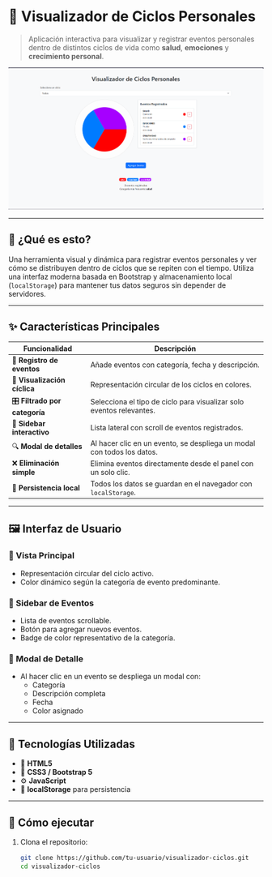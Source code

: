 # 🔄 Visualizador de Ciclos Personales

> Aplicación interactiva para visualizar y registrar eventos personales dentro de distintos ciclos de vida como **salud**, **emociones** y **crecimiento personal**.

![Visualizador de Ciclos Personales](./src/images/app-screenshot.png) <!-- Reemplaza con una captura si tienes -->

---

## 🧠 ¿Qué es esto?

Una herramienta visual y dinámica para registrar eventos personales y ver cómo se distribuyen dentro de ciclos que se repiten con el tiempo. Utiliza una interfaz moderna basada en Bootstrap y almacenamiento local (`localStorage`) para mantener tus datos seguros sin depender de servidores.

---

## ✨ Características Principales

| Funcionalidad        | Descripción                                                                 |
|----------------------|-----------------------------------------------------------------------------|
| 📅 **Registro de eventos** | Añade eventos con categoría, fecha y descripción.                            |
| 🎯 **Visualización cíclica** | Representación circular de los ciclos en colores.                          |
| 🎛️ **Filtrado por categoría** | Selecciona el tipo de ciclo para visualizar solo eventos relevantes.        |
| 🧾 **Sidebar interactivo** | Lista lateral con scroll de eventos registrados.                         |
| 🔍 **Modal de detalles**   | Al hacer clic en un evento, se despliega un modal con todos los datos.      |
| ❌ **Eliminación simple** | Elimina eventos directamente desde el panel con un solo clic.             |
| 💾 **Persistencia local** | Todos los datos se guardan en el navegador con `localStorage`.           |

---

## 🖼️ Interfaz de Usuario

### 🎡 Vista Principal

- Representación circular del ciclo activo.
- Color dinámico según la categoría de evento predominante.

### 📝 Sidebar de Eventos

- Lista de eventos scrollable.
- Botón para agregar nuevos eventos.
- Badge de color representativo de la categoría.

### 💬 Modal de Detalle

- Al hacer clic en un evento se despliega un modal con:
  - Categoría
  - Descripción completa
  - Fecha
  - Color asignado

---

## 🧩 Tecnologías Utilizadas

- 🔵 **HTML5**
- 🎨 **CSS3 / Bootstrap 5**
- ⚙️ **JavaScript**
- 🧠 **localStorage** para persistencia

---

## 🚀 Cómo ejecutar

1. Clona el repositorio:
   ```bash
   git clone https://github.com/tu-usuario/visualizador-ciclos.git
   cd visualizador-ciclos
